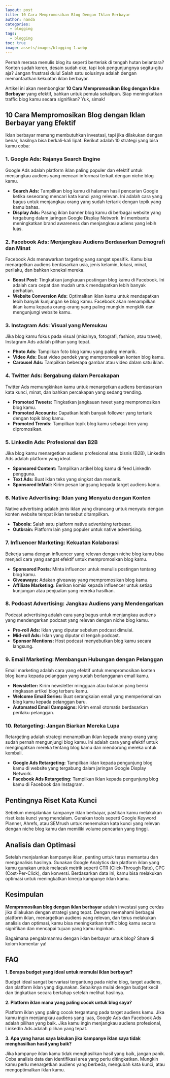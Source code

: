 ```yaml
---
layout: post
title: 10 Cara Mempromosikan Blog Dengan Iklan Berbayar
author: nanda
categories:
  - blogging
tags:
  - blogging
toc: true
image: assets/images/blogging-1.webp
---
```



Pernah merasa menulis blog itu seperti berteriak di tengah hutan belantara? Konten sudah keren, desain sudah oke, tapi kok pengunjungnya segitu-gitu aja? Jangan frustrasi dulu! Salah satu solusinya adalah dengan memanfaatkan kekuatan iklan berbayar.

Artikel ini akan membongkar **10 Cara Mempromosikan Blog dengan Iklan Berbayar** yang efektif, bahkan untuk pemula sekalipun. Siap meningkatkan traffic blog kamu secara signifikan? Yuk, simak!

## 10 Cara Mempromosikan Blog dengan Iklan Berbayar yang Efektif

Iklan berbayar memang membutuhkan investasi, tapi jika dilakukan dengan benar, hasilnya bisa berkali-kali lipat. Berikut adalah 10 strategi yang bisa kamu coba:

### 1\. Google Ads: Rajanya Search Engine

Google Ads adalah platform iklan paling populer dan efektif untuk menjangkau audiens yang mencari informasi terkait dengan niche blog kamu.

- **Search Ads:** Tampilkan blog kamu di halaman hasil pencarian Google ketika seseorang mencari kata kunci yang relevan. Ini adalah cara yang bagus untuk menjangkau orang yang sudah tertarik dengan topik yang kamu bahas.
- **Display Ads:** Pasang iklan banner blog kamu di berbagai website yang tergabung dalam jaringan Google Display Network. Ini membantu meningkatkan brand awareness dan menjangkau audiens yang lebih luas.

### 2\. Facebook Ads: Menjangkau Audiens Berdasarkan Demografi dan Minat

Facebook Ads menawarkan targeting yang sangat spesifik. Kamu bisa menargetkan audiens berdasarkan usia, jenis kelamin, lokasi, minat, perilaku, dan bahkan koneksi mereka.

- **Boost Post:** Tingkatkan jangkauan postingan blog kamu di Facebook. Ini adalah cara cepat dan mudah untuk mendapatkan lebih banyak perhatian.
- **Website Conversion Ads:** Optimalkan iklan kamu untuk mendapatkan lebih banyak kunjungan ke blog kamu. Facebook akan menampilkan iklan kamu kepada orang-orang yang paling mungkin mengklik dan mengunjungi website kamu.

### 3\. Instagram Ads: Visual yang Memukau

Jika blog kamu fokus pada visual (misalnya, fotografi, fashion, atau travel), Instagram Ads adalah pilihan yang tepat.

- **Photo Ads:** Tampilkan foto blog kamu yang paling menarik.
- **Video Ads:** Buat video pendek yang mempromosikan konten blog kamu.
- **Carousel Ads:** Tampilkan beberapa gambar atau video dalam satu iklan.

### 4\. Twitter Ads: Bergabung dalam Percakapan

Twitter Ads memungkinkan kamu untuk menargetkan audiens berdasarkan kata kunci, minat, dan bahkan percakapan yang sedang trending.

- **Promoted Tweets:** Tingkatkan jangkauan tweet yang mempromosikan blog kamu.
- **Promoted Accounts:** Dapatkan lebih banyak follower yang tertarik dengan topik blog kamu.
- **Promoted Trends:** Tampilkan topik blog kamu sebagai tren yang dipromosikan.

### 5\. LinkedIn Ads: Profesional dan B2B

Jika blog kamu menargetkan audiens profesional atau bisnis (B2B), LinkedIn Ads adalah platform yang ideal.

- **Sponsored Content:** Tampilkan artikel blog kamu di feed LinkedIn pengguna.
- **Text Ads:** Buat iklan teks yang singkat dan menarik.
- **Sponsored InMail:** Kirim pesan langsung kepada target audiens kamu.

### 6\. Native Advertising: Iklan yang Menyatu dengan Konten

Native advertising adalah jenis iklan yang dirancang untuk menyatu dengan konten website tempat iklan tersebut ditampilkan.

- **Taboola:** Salah satu platform native advertising terbesar.
- **Outbrain:** Platform lain yang populer untuk native advertising.

### 7\. Influencer Marketing: Kekuatan Kolaborasi

Bekerja sama dengan influencer yang relevan dengan niche blog kamu bisa menjadi cara yang sangat efektif untuk mempromosikan blog kamu.

- **Sponsored Posts:** Minta influencer untuk menulis postingan tentang blog kamu.
- **Giveaways:** Adakan giveaway yang mempromosikan blog kamu.
- **Affiliate Marketing:** Berikan komisi kepada influencer untuk setiap kunjungan atau penjualan yang mereka hasilkan.

### 8\. Podcast Advertising: Jangkau Audiens yang Mendengarkan

Podcast advertising adalah cara yang bagus untuk menjangkau audiens yang mendengarkan podcast yang relevan dengan niche blog kamu.

- **Pre-roll Ads:** Iklan yang diputar sebelum podcast dimulai.
- **Mid-roll Ads:** Iklan yang diputar di tengah podcast.
- **Sponsor Mentions:** Host podcast menyebutkan blog kamu secara langsung.

### 9\. Email Marketing: Membangun Hubungan dengan Pelanggan

Email marketing adalah cara yang efektif untuk mempromosikan konten blog kamu kepada pelanggan yang sudah berlangganan email kamu.

- **Newsletter:** Kirim newsletter mingguan atau bulanan yang berisi ringkasan artikel blog terbaru kamu.
- **Welcome Email Series:** Buat serangkaian email yang memperkenalkan blog kamu kepada pelanggan baru.
- **Automated Email Campaigns:** Kirim email otomatis berdasarkan perilaku pelanggan.

### 10\. Retargeting: Jangan Biarkan Mereka Lupa

Retargeting adalah strategi menampilkan iklan kepada orang-orang yang sudah pernah mengunjungi blog kamu. Ini adalah cara yang efektif untuk mengingatkan mereka tentang blog kamu dan mendorong mereka untuk kembali.

- **Google Ads Retargeting:** Tampilkan iklan kepada pengunjung blog kamu di website yang tergabung dalam jaringan Google Display Network.
- **Facebook Ads Retargeting:** Tampilkan iklan kepada pengunjung blog kamu di Facebook dan Instagram.

## Pentingnya Riset Kata Kunci

Sebelum menjalankan kampanye iklan berbayar, pastikan kamu melakukan riset kata kunci yang mendalam. Gunakan tools seperti Google Keyword Planner, Ahrefs, atau SEMrush untuk menemukan kata kunci yang relevan dengan niche blog kamu dan memiliki volume pencarian yang tinggi.

## Analisis dan Optimasi

Setelah menjalankan kampanye iklan, penting untuk terus memantau dan menganalisis hasilnya. Gunakan Google Analytics dan platform iklan yang kamu gunakan untuk melacak metrik seperti CTR (Click-Through Rate), CPC (Cost-Per-Click), dan konversi. Berdasarkan data ini, kamu bisa melakukan optimasi untuk meningkatkan kinerja kampanye iklan kamu.

## Kesimpulan

**Mempromosikan blog dengan iklan berbayar** adalah investasi yang cerdas jika dilakukan dengan strategi yang tepat. Dengan memahami berbagai platform iklan, menargetkan audiens yang relevan, dan terus melakukan analisis dan optimasi, kamu bisa meningkatkan traffic blog kamu secara signifikan dan mencapai tujuan yang kamu inginkan.

Bagaimana pengalamanmu dengan iklan berbayar untuk blog? Share di kolom komentar ya!

## FAQ

**1\. Berapa budget yang ideal untuk memulai iklan berbayar?**

Budget ideal sangat bervariasi tergantung pada niche blog, target audiens, dan platform iklan yang digunakan. Sebaiknya mulai dengan budget kecil dan tingkatkan secara bertahap setelah melihat hasilnya.

**2\. Platform iklan mana yang paling cocok untuk blog saya?**

Platform iklan yang paling cocok tergantung pada target audiens kamu. Jika kamu ingin menjangkau audiens yang luas, Google Ads dan Facebook Ads adalah pilihan yang baik. Jika kamu ingin menjangkau audiens profesional, LinkedIn Ads adalah pilihan yang tepat.

**3\. Apa yang harus saya lakukan jika kampanye iklan saya tidak menghasilkan hasil yang baik?**

Jika kampanye iklan kamu tidak menghasilkan hasil yang baik, jangan panik. Coba analisis data dan identifikasi area yang perlu ditingkatkan. Mungkin kamu perlu menargetkan audiens yang berbeda, mengubah kata kunci, atau mengoptimalkan iklan kamu.
